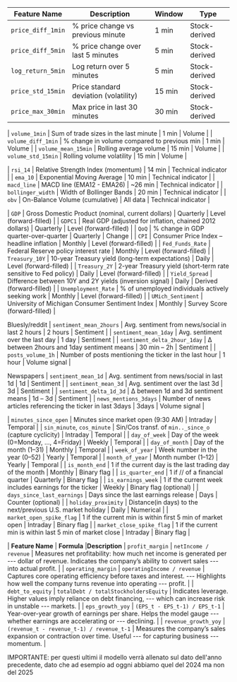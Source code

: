 | **Feature Name**           | **Description**                                   | **Window**   | **Type**            |
| -------------------------- | ------------------------------------------------- | ------------ | ------------------- |
| `price_diff_1min`          | % price change vs previous minute                 | 1 min        | Stock-derived       |
| `price_diff_5min`          | % price change over last 5 minutes                | 5 min        | Stock-derived       |
| `log_return_5min`          | Log return over 5 minutes                         | 5 min        | Stock-derived       |
| `price_std_15min`          | Price standard deviation (volatility)             | 15 min       | Stock-derived       |
| `price_max_30min`          | Max price in last 30 minutes                      | 30 min       | Stock-derived       |

| `volume_1min`              | Sum of trade sizes in the last minute             | 1 min        | Volume              |
| `volume_diff_1min`         | % change in volume compared to previous min       | 1 min        | Volume              |
| `volume_mean_15min`        | Rolling average volume                            | 15 min       | Volume              |
| `volume_std_15min`         | Rolling volume volatility                         | 15 min       | Volume              |

| `rsi_14`                   | Relative Strength Index (momentum)                | 14 min       | Technical indicator |
| `ema_10`                   | Exponential Moving Average                        | 10 min       | Technical indicator |
| `macd_line`                | MACD line (EMA12 - EMA26)                         | \~26 min     | Technical indicator |
| `bollinger_width`          | Width of Bollinger Bands                          | 20 min       | Technical indicator |
| `obv`                      | On-Balance Volume (cumulative)                    | All data     | Technical indicator |

| `GDP`               | Gross Domestic Product (nominal, current dollars)               | Quarterly     | Level (forward-filled)        |
| `GDPC1`             | Real GDP (adjusted for inflation, chained 2012 dollars)         | Quarterly     | Level (forward-filled)        |
| `QoQ`               | % change in GDP quarter-over-quarter                            | Quarterly     | Change                        |
| `CPI`               | Consumer Price Index – headline inflation                       | Monthly       | Level (forward-filled)        |
| `Fed_Funds_Rate`    | Federal Reserve policy interest rate                            | Monthly       | Level (forward-filled)        |
| `Treasury_10Y`      | 10-year Treasury yield (long-term expectations)                 | Daily         | Level (forward-filled)        |
| `Treasury_2Y`       | 2-year Treasury yield (short-term rate sensitive to Fed policy) | Daily         | Level (forward-filled)        |
| `Yield_Spread`      | Difference between 10Y and 2Y yields (inversion signal)         | Daily         | Derived (forward-filled)      |
| `Unemployment_Rate` | % of unemployed individuals actively seeking work               | Monthly       | Level (forward-filled)        |
| `UMich_Sentiment`   | University of Michigan Consumer Sentiment Index                 | Monthly       | Survey Score (forward-filled) |

Bluesly/reddit
| `sentiment_mean_2hours`  | Avg. sentiment from news/social in last 2 hours                | 2 hours     | Sentiment     |
| `sentiment_mean_1day`    | Avg. sentiment over the last day                               | 1 day       | Sentiment     |
| `sentiment_delta_2hour_1day` | Δ between 2hours and 1day sentiment means                  | 30 min – 2h | Sentiment     |
| `posts_volume_1h`        | Number of posts mentioning the ticker in the last hour         | 1 hour      | Volume signal |

Newspapers
| `sentiment_mean_1d`      | Avg. sentiment from news/social in last 1d                     | 1d          | Sentiment     |
| `sentiment_mean_3d`      | Avg. sentiment over the last 3d                                | 3d          | Sentiment     |
| `sentiment_delta_1d_3d`  | Δ between 1d and 3d sentiment means                            | 1d – 3d     | Sentiment     |
| `news_mentions_3days`    | Number of news articles referencing the ticker in last 3days   | 3days       | Volume signal |

| `minutes_since_open`       | Minutes since market open (9:30 AM)                        | Intraday     | Temporal               |
| `sin_minute`, `cos_minute` | Sin/Cos transf. of `min.._since_o` (capture cyclicity)     | Intraday     | Temporal               |
| `day_of_week`              | Day of the week (0=Monday, ..., 4=Friday)                  | Weekly       | Temporal               |
| `day_of_month`             | Day of the month (1–31)                                    | Monthly      | Temporal               |
| `week_of_year`             | Week number in the year (0–52)                             | Yearly       | Temporal               |
| `month_of_year`            | Month number (1–12)                                        | Yearly       | Temporal               |
| `is_month_end`             | 1 if the current day is the last trading day of the month  | Monthly      | Binary flag            |
| `is_quarter_end`           | 1 if         //                    of a financial quarter  | Quarterly    | Binary flag            |
| `is_earnings_week`         | 1 if the current week includes earnings for the ticker     | Weekly       | Binary flag (optional) |
| `days_since_last_earnings` | Days since the last earnings release                       | Days         | Counter (optional)     |
| `holiday_proximity`        | Distance(in days) to the next/previous U.S. market holiday | Daily        | Numerical              |
| `market_open_spike_flag`   | 1 if the current min is within first 5 min of market open  | Intraday     | Binary flag            |
| `market_close_spike_flag`  | 1 if the current min is within last 5 min of market close  | Intraday     | Binary flag            |

| **Feature Name**     | **Formula**                               |**Description** 
| `profit_margin`      | `netIncome / revenue`                     | Measures net profitability: how much net income is generated per 
   ---                                                               dollar of revenue. Indicates the company’s ability to convert sales 
   ---                                                               into actual profit. |
| `operating_margin`   | `operatingIncome / revenue`               | Captures core operating efficiency before taxes and interest. 
   ---                                                               Highlights how well the company turns revenue into operating 
   ---                                                               profit.                       |
| `debt_to_equity`     | `totalDebt / totalStockholdersEquity`     | Indicates leverage. Higher values imply reliance on debt financing, 
   ---                                                               which can increase risk in unstable    ---                                                               markets.                                         |
| `eps_growth_yoy`     | `(EPS_t - EPS_t-1) / EPS_t-1`             | Year-over-year growth of earnings per share. Helps the model gauge
   ---                                                               whether earnings are accelerating or    ---                                                               declining.                                       |
| `revenue_growth_yoy` | `(revenue_t - revenue_t-1) / revenue_t-1` | Measures the company’s sales expansion or contraction over time. Useful 
   ---                                                               for capturing business    ---                                                               momentum.                                                 |

IMPORTANTE: per questi ultimi il modello verrà allenato sul dato dell'anno precedente, dato che ad esempio ad oggni abbiamo quel del 2024 ma non del 2025